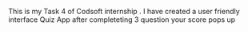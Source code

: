 This is my Task 4 of Codsoft internship . I have created a user friendly interface Quiz App after completeting 3 question your score pops up
